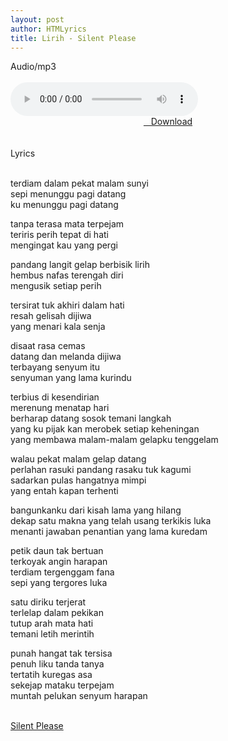 ```yaml
---
layout: post
author: HTMLyrics
title: Lirih - Silent Please
---
```


<div class="htl">Audio/mp3</div><br />

<audio class='js-player' style="--plyr-color-main: #212121;" controls>
<source src="https://drive.google.com/uc?authuser=0&id=1t___NqakKtzz37wtUOXgmypXl22f26w6&export=download" type="audio/mp3">
</audio><br />

<center>
<a href="https://drive.google.com/uc?authuser=0&id=1t___NqakKtzz37wtUOXgmypXl22f26w6&export=download" class="hbt"><i class="fa fa-chevron-down" aria-hidden="true"></i>&nbsp; &nbsp;Download</a>
</center><br />
<br />

<div class="htl">Lyrics</div><br />

terdiam dalam pekat malam sunyi<br />
sepi menunggu pagi datang<br />
ku menunggu pagi datang<br />

tanpa terasa mata terpejam<br />
teriris perih tepat di hati<br />
mengingat kau yang pergi<br />

pandang langit gelap berbisik lirih<br />
hembus nafas terengah diri<br />
mengusik setiap perih<br />

tersirat tuk akhiri dalam hati<br />
resah gelisah dijiwa<br />
yang menari kala senja<br />

disaat rasa cemas<br />
datang dan melanda dijiwa<br />
terbayang senyum itu<br />
senyuman yang lama kurindu<br />

terbius di kesendirian<br />
merenung menatap hari<br />
berharap datang sosok temani langkah<br />
yang ku pijak kan merobek setiap keheningan<br />
yang membawa malam-malam gelapku tenggelam<br />

walau pekat malam gelap datang<br />
perlahan rasuki pandang rasaku tuk kagumi<br />
sadarkan pulas hangatnya mimpi<br />
yang entah kapan terhenti<br />

bangunkanku dari kisah lama yang hilang<br />
dekap satu makna yang telah usang terkikis luka<br />
menanti jawaban penantian yang lama kuredam<br />

petik daun tak bertuan<br />
terkoyak angin harapan<br />
terdiam tergenggam fana<br />
sepi yang tergores luka<br />

satu diriku terjerat<br />
terlelap dalam pekikan<br />
tutup arah mata hati<br />
temani letih merintih<br />

punah hangat tak tersisa<br />
penuh liku tanda tanya<br />
tertatih kuregas asa<br />
sekejap mataku terpejam<br />
muntah pelukan senyum harapan<br />
<br />

<i class="fa fa-hashtag" aria-hidden="true"></i>
<a href="/artist/Silent Please">Silent Please</a>
